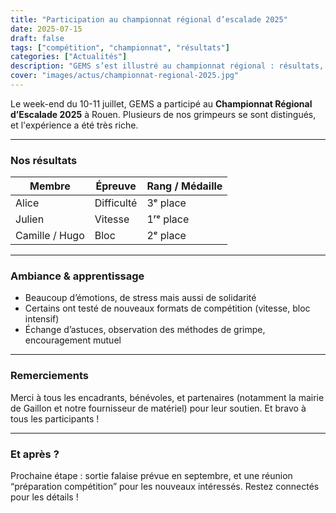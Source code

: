 ```yaml
---
title: "Participation au championnat régional d’escalade 2025"
date: 2025-07-15
draft: false
tags: ["compétition", "championnat", "résultats"]
categories: ["Actualités"]
description: "GEMS s’est illustré au championnat régional : résultats, médailles, ambiance."
cover: "images/actus/championnat-regional-2025.jpg"
---
```


Le week-end du 10-11 juillet, GEMS a participé au **Championnat Régional d’Escalade 2025** à Rouen. Plusieurs de nos grimpeurs se sont distingués, et l'expérience a été très riche.

---

### Nos résultats

| Membre         | Épreuve    | Rang / Médaille |
| -------------- | ---------- | --------------- |
| Alice          | Difficulté | 3ᵉ place        |
| Julien         | Vitesse    | 1ʳᵉ place       |
| Camille / Hugo | Bloc       | 2ᵉ place        |

---

### Ambiance & apprentissage

- Beaucoup d’émotions, de stress mais aussi de solidarité
- Certains ont testé de nouveaux formats de compétition (vitesse, bloc intensif)
- Échange d’astuces, observation des méthodes de grimpe, encouragement mutuel

---

### Remerciements

Merci à tous les encadrants, bénévoles, et partenaires (notamment la mairie de Gaillon et notre fournisseur de matériel) pour leur soutien. Et bravo à tous les participants !

---

### Et après ?

Prochaine étape : sortie falaise prévue en septembre, et une réunion “préparation compétition” pour les nouveaux intéressés. Restez connectés pour les détails !
